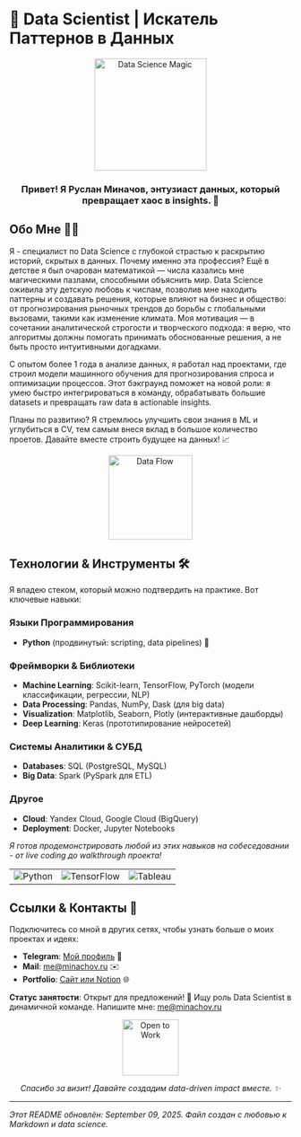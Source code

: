 # 🚀 Data Scientist | Искатель Паттернов в Данных

<div align="center">
  <img src="https://media.giphy.com/media/3o7btPCcdNniyf0ArS/giphy.gif" width="200" alt="Data Science Magic">
  <h3>Привет! Я Руслан Миначов, энтузиаст данных, который превращает хаос в insights. 🌟</h3>
</div>

## Обо Мне 👨‍💻

Я - специалист по Data Science с глубокой страстью к раскрытию историй, скрытых в данных. Почему именно эта профессия? Ещё в детстве я был очарован математикой — числа казались мне магическими пазлами, способными объяснить мир. Data Science оживила эту детскую любовь к числам, позволив мне находить паттерны и создавать решения, которые влияют на бизнес и общество: от прогнозирования рыночных трендов до борьбы с глобальными вызовами, такими как изменение климата. Моя мотивация — в сочетании аналитической строгости и творческого подхода: я верю, что алгоритмы должны помогать принимать обоснованные решения, а не быть просто интуитивными догадками.

С опытом более 1 года в анализе данных, я работал над проектами, где строил модели машинного обучения для прогнозирования спроса и оптимизации процессов. Этот бэкграунд поможет на новой роли: я умею быстро интегрироваться в команду, обрабатывать большие datasets и превращать raw data в actionable insights.

Планы по развитию? Я стремлюсь улучшить свои знания в ML и углубиться в CV, тем самым внеся вклад в большое количество проетов. Давайте вместе строить будущее на данных! 📈

<div align="center">
  <img src="https://media.giphy.com/media/l0HlRnAWXxn0MhKLK/giphy.gif" width="150" alt="Data Flow">
</div>

## Технологии & Инструменты 🛠️

Я владею стеком, который можно подтвердить на практике. Вот ключевые навыки:

### Языки Программирования
- **Python** (продвинутый: scripting, data pipelines) 🐍

### Фреймворки & Библиотеки
- **Machine Learning**: Scikit-learn, TensorFlow, PyTorch (модели классификации, регрессии, NLP)
- **Data Processing**: Pandas, NumPy, Dask (для big data)
- **Visualization**: Matplotlib, Seaborn, Plotly (интерактивные дашборды)
- **Deep Learning**: Keras (прототипирование нейросетей)

### Системы Аналитики & СУБД
- **Databases**: SQL (PostgreSQL, MySQL)
- **Big Data**: Spark (PySpark для ETL)

### Другое
- **Cloud**: Yandex Cloud, Google Cloud (BigQuery)
- **Deployment**: Docker, Jupyter Notebooks

*Я готов продемонстрировать любой из этих навыков на собеседовании - от live coding до walkthrough проекта!*

<table align="center">
  <tr>
    <td><img src="https://forthebadge.com/images/badges/made-with-python.svg" alt="Python"></td>
    <td><img src="https://img.shields.io/badge/TensorFlow-black?style=flat&logo=tensorflow" alt="TensorFlow"></td>
    <td><img src="https://img.shields.io/badge/Tableau-E6761A?style=flat&logo=tableau" alt="Tableau"></td>
  </tr>
</table>

## Ссылки & Контакты 🔗

Подключитесь со мной в других сетях, чтобы узнать больше о моих проектах и идеях:

- **Telegram**: [Мой профиль](https://t.me/predatoruslan) 💼
- **Mail**: [me@minachov.ru](mailto:me@minachov.ru) ✉️
- **Portfolio**: [Сайт или Notion](https://yourportfolio.com) 🌐

**Статус занятости**: Открыт для предложений! 🚀 Ищу роль Data Scientist в динамичной команде. Напишите мне: [me@minachov.ru](mailto:me@minachov.ru)

<div align="center">
  <img src="https://media.giphy.com/media/26ufnwz3wDUaSFA1K/giphy.gif" width="100" alt="Open to Work">
  <p><em>Спасибо за визит! Давайте создадим data-driven impact вместе. ✨</em></p>
</div>

---

*Этот README обновлён: September 09, 2025. Файл создан с любовью к Markdown и data science.*
